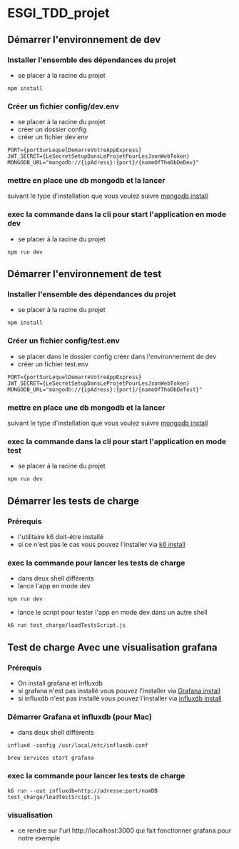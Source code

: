 # ESGI_TDD_projet

## Démarrer l'environnement de dev

### Installer l'ensemble des dépendances du projet
- se placer à la racine du projet
```
npm install
```

### Créer un fichier config/dev.env
- se placer à la racine du projet
- créer un dossier config
- créer un fichier dev.env
```
PORT={portSurLequelDemarreVotreAppExpress}
JWT_SECRET={LeSecretSetupDansLeProjetPourLesJsonWebToken}
MONGODB_URL="mongodb://{ipAdress}:{port}/{nameOfTheDbDeDev}"
```

### mettre en place une db mongodb et la lancer
suivant le type d'installation que vous voulez suivre [mongodb install](https://docs.mongodb.com/manual/installation/)

### exec la commande dans la cli pour start l'application en mode dev
- se placer à la racine du projet
```
npm run dev
```

## Démarrer l'environnement de test

### Installer l'ensemble des dépendances du projet
- se placer à la racine du projet
```
npm install
```

### Créer un fichier config/test.env
- se placer dans le dossier config créer dans l'environnement de dev
- créer un fichier test.env
```
PORT={portSurLequelDemarreVotreAppExpress}
JWT_SECRET={LeSecretSetupDansLeProjetPourLesJsonWebToken}
MONGODB_URL="mongodb://{ipAdress}:{port}/{nameOfTheDbDeTest}"
```

### mettre en place une db mongodb et la lancer
suivant le type d'installation que vous voulez suivre [mongodb install](https://docs.mongodb.com/manual/installation/)

### exec la commande dans la cli pour start l'application en mode test
- se placer à la racine du projet
```
npm run dev
```

## Démarrer les tests de charge

### Prérequis
- l'utilitaire k6 doit-être installé
- si ce n'est pas le cas vous pouvez l'installer via [k6 install](https://k6.io/docs/getting-started/installation)


### exec la commande pour lancer les tests de charge
- dans deux shell différents
- lance l'app en mode dev
```
npm run dev
```
- lance le script pour tester l'app en mode dev dans un autre shell
```
k6 run test_charge/loadTestsScript.js
```


## Test de charge Avec une visualisation grafana

### Prérequis
- On install grafana et influxdb
- si grafana n'est pas installé vous pouvez l'installer via [Grafana install](https://grafana.com/docs/grafana/latest/installation/)
- si influxdb n'est pas installé vous pouvez l'installer via [influxdb install](https://archive.docs.influxdata.com/influxdb/v1.2/introduction/installation/)

### Démarrer Grafana et influxdb (pour Mac)
- dans deux shell différents
```
influxd -config /usr/local/etc/influxdb.conf

brew services start grafana
```

### exec la commande pour lancer les tests de charge
```
k6 run --out influxdb=http://adresse:port/nomDB test_charge/loadTestSrcipt.js
```

### visualisation

- ce rendre sur l'url http://localhost:3000 qui fait fonctionner grafana pour notre exemple


